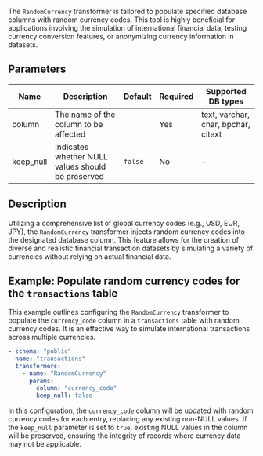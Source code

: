 The `RandomCurrency` transformer is tailored to populate specified database columns with random currency codes. This
tool is highly beneficial for applications involving the simulation of international financial data, testing currency
conversion features, or anonymizing currency information in datasets.

## Parameters

| Name      | Description                                       | Default | Required | Supported DB types                  |
|-----------|---------------------------------------------------|---------|----------|-------------------------------------|
| column    | The name of the column to be affected             |         | Yes      | text, varchar, char, bpchar, citext |
| keep_null | Indicates whether NULL values should be preserved | `false` | No       | -                                   |

## Description

Utilizing a comprehensive list of global currency codes (e.g., USD, EUR, JPY), the `RandomCurrency` transformer injects
random currency codes into the designated database column. This feature allows for the creation of diverse and realistic
financial transaction datasets by simulating a variety of currencies without relying on actual financial data.

## Example: Populate random currency codes for the `transactions` table

This example outlines configuring the `RandomCurrency` transformer to populate the `currency_code` column in a
`transactions` table with random currency codes. It is an effective way to simulate international transactions across
multiple currencies.

```yaml title="RandomCurrency transformer example"
- schema: "public"
  name: "transactions"
  transformers:
    - name: "RandomCurrency"
      params:
        column: "currency_code"
        keep_null: false
```

In this configuration, the `currency_code` column will be updated with random currency codes for each entry, replacing
any existing non-NULL values. If the `keep_null` parameter is set to `true`, existing NULL values in the column will be
preserved, ensuring the integrity of records where currency data may not be applicable.
